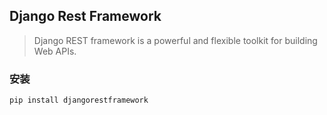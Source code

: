## Django Rest Framework

> Django REST framework is a powerful and flexible toolkit for building Web APIs.

### 安装
`pip install djangorestframework`

